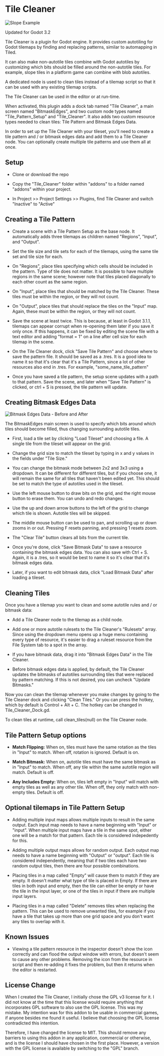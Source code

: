 # Tile Cleaner
![Slope Example](https://images2.imgbox.com/0e/2c/no2nxaep_o.jpg)

Updated for Godot 3.2

Tile Cleaner is a plugin for Godot engine.  It provides custom autotiling for Godot tilemaps by finding and replacing patterns, similar to automapping in Tiled.

It can also make non-autotile tiles combine with Godot autotiles by customizing which bits should be filled around the non-autotile tiles.  For example, slope tiles in a platform game can combine with blob autotiles.

A dedicated node is used to clean tiles instead of a tilemap script so that it can be used with any existing tilemap scripts.

The Tile Cleaner can be used in the editor or at run-time.

When activated, this plugin adds a dock tab named "Tile Cleaner", a main screen named "BitmaskEdges", and two custom node types named "Tile_Pattern_Setup" and "Tile_Cleaner".  It also adds two custom resource types needed to clean tiles: Tile Pattern and Bitmask Edges Data.

In order to set up the Tile Cleaner with your tileset, you'll need to create a tile pattern and / or bitmask edges data and add them to a Tile Cleaner node.  You can optionally create multiple tile patterns and use them all at once.

## Setup
- Clone or download the repo

- Copy the "Tile_Cleaner" folder within "addons" to a folder named "addons" within your project.

- In Project >> Project Settings >> Plugins, find Tile Cleaner and switch "Inactive" to "Active"

## Creating a Tile Pattern
- Create a scene with a Tile Pattern Setup as the base node.  It automatically adds three tilemaps as children named "Regions", "Input", and "Output".

- Set the tile size and tile sets for each of the tilemaps, using the same tile set and tile size for each.

- On "Regions", place tiles specifying which cells should be included in the pattern.  Type of tile does not matter.  It is possible to have multiple regions in the same scene; however note that tiles placed diagonally to each other count as the same region.

- On "Input", place tiles that should be matched by the Tile Cleaner.  These tiles must be within the region, or they will not count.

- On "Output", place tiles that should replace the tiles on the "Input" map.  Again, these must be within the region, or they will not count.

- Save the scene at least twice.  This is because, at least in Godot 3.1.1, tilemaps can appear corrupt when re-opening them later if you save it only once.  If this happens, it can be fixed by editing the scene file with a text editor and adding "format = 1" on a line after cell size for each tilemap in the scene.

- On the Tile Cleaner dock, click "Save Tile Pattern" and choose where to save the pattern file.  It should be saved as a .tres.  It is a good idea to name it so that it's clear that it's a Tile Pattern, since a lot of other resources also end in .tres.  For example, "some_name_tile_pattern"

- Once you have saved a tile pattern, the setup scene updates with a path to that pattern.  Save the scene, and later when "Save Tile Pattern" is clicked, or ctrl + S is pressed, the tile pattern will update.

## Creating Bitmask Edges Data
![Bitmask Edges Data - Before and After](https://images2.imgbox.com/a4/ef/9OjA2vvO_o.jpg)

The BitmaskEdges main screen is used to specify which bits around which tiles should become filled, thus changing surrounding autotile tiles.

- First, load a tile set by clicking "Load Tileset" and choosing a file.  A single tile from the tileset will appear on the grid.

- Change the grid size to match the tileset by typing in x and y values in the fields under "Tile Size."

- You can change the bitmask mode between 2x2 and 3x3 using a dropdown.  It can be different for different tiles, but if you choose one, it will remain the same for all tiles that haven't been edited yet.  This should be set to match the type of autotiles used in the tileset.

- Use the left mouse button to draw bits on the grid, and the right mouse button to erase them.  You can undo and redo changes.

- Use the up and down arrow buttons to the left of the grid to change which tile is shown.  Autotile tiles will be skipped.

- The middle mouse button can be used to pan, and scrolling up or down zooms in or out.  Pressing F resets panning, and pressing 1 resets zoom.

- The "Clear Tile" button clears all bits from the current tile.

- Once you're done, click "Save Bitmask Data" to save a resource containing the bitmask edges data.  You can also save with Ctrl + S.  Again, it is a .tres, so it would be best to name it so it's clear that it's bitmask edges data.

- Later, if you want to edit bitmask data, click "Load Bitmask Data" after loading a tileset.

## Cleaning Tiles
Once you have a tilemap you want to clean and some autotile rules and / or bitmask data:

- Add a Tile Cleaner node to the tilemap as a child node.

- Add one or more autotile rulesets to the Tile Cleaner's "Rulesets" array.  Since using the dropdown menu opens up a huge menu containing every type of resource, it's easier to drag a ruleset resource from the File System tab to a spot in the array.

- If you have bitmask data, drag it into "Bitmask Edges Data" in the Tile Cleaner.

- Before bitmask edges data is applied, by default, the Tile Cleaner updates the bitmasks of autotiles surrounding tiles that were replaced by pattern matching.  If this is not desired, you can uncheck "Update Bitmasks."

Now you can clean the tilemap whenever you make changes by going to the Tile Cleaner dock and clicking "Clean Tiles."  Or you can press the hotkey, which by default is Control + Alt + C.  The hotkey can be changed in Tile_Cleaner_Dock.gd.

To clean tiles at runtime, call clean_tiles(null) on the Tile Cleaner node.

## Tile Pattern Setup options
- **Match Flipping:** When on, tiles must have the same rotation as the tiles in "Input" to match.  When off, rotation is ignored.  Default is on.

- **Match Bitmask:** When on, autotile tiles must have the same bitmask as in "Input" to match.  When off, any tile within the same autotile region will match.  Default is off.

- **Any Includes Empty:** When on, tiles left empty in "Input" will match with empty tiles as well as any other tile.  When off, they only match with non-empty tiles.  Default is off.

## Optional tilemaps in Tile Pattern Setup
- Adding multiple input maps allows multiple inputs to result in the same output.  Each input map needs to have a name beginning with "Input" or "input".  When multiple input maps have a tile in the same spot, either one will be a match for that pattern.  Each tile is considered indepedently for this.

- Adding multiple output maps allows for random output.  Each output map needs to have a name beginning with "Output" or "output".  Each tile is considered independently, meaning that if two tiles each have two random output tiles, then there are four possible combinations.

- Placing tiles in a map called "Empty" will cause them to match if they are empty.  It doesn't matter what type of tile is placed in Empty.  If there are tiles in both input and empty, then the tile can either be empty or have the tile in the input layer, or one of the tiles in input if there are multiple input layers.

- Placing tiles in a map called "Delete" removes tiles when replacing the pattern.  This can be used to remove unwanted tiles, for example if you have a tile that takes up more than one grid space and you don't want any tiles to overlap with it.

## Known Issues
- Viewing a tile pattern resource in the inspector doesn't show the icon correctly and can flood the output window with errors, but doesn't seem to cause any other problems.  Removing the icon from the resource in script and then re-adding it fixes the problem, but then it returns when the editor is restarted.

## License Change
When I created the Tile Cleaner, I initially chose the GPL v3 license for it.  I did not know at the time that this license would require anything that incorporates GPL software to also use the GPL license.  This was my mistake.  My intention was for this addon to be usable in commercial games, if anyone besides me found it useful.  I believe that choosing the GPL license contradicted this intention.

Therefore, I have changed the license to MIT.  This should remove any barriers to using this addon in any application, commercial or otherwise, and is the license I should have chosen in the first place.  However, a version with the GPL license is available by switching to the "GPL" branch.
